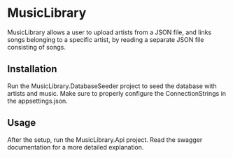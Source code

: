 # MusicLibrary

MusicLibrary allows a user to upload artists from a JSON file, and links songs belonging to a specific artist, by reading a separate JSON file consisting of songs.

## Installation

Run the MusicLibrary.DatabaseSeeder project to seed the database with artists and music. Make sure to properly configure the ConnectionStrings in the appsettings.json.

## Usage

After the setup, run the MusicLibrary.Api project. Read the swagger documentation for a more detailed explanation.